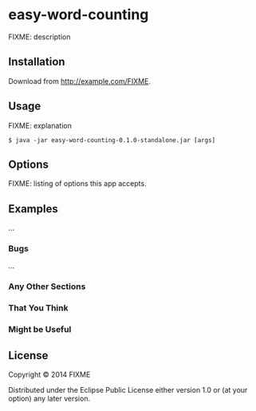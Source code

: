 # easy-word-counting

FIXME: description

## Installation

Download from http://example.com/FIXME.

## Usage

FIXME: explanation

    $ java -jar easy-word-counting-0.1.0-standalone.jar [args]

## Options

FIXME: listing of options this app accepts.

## Examples

...

### Bugs

...

### Any Other Sections
### That You Think
### Might be Useful

## License

Copyright © 2014 FIXME

Distributed under the Eclipse Public License either version 1.0 or (at
your option) any later version.

